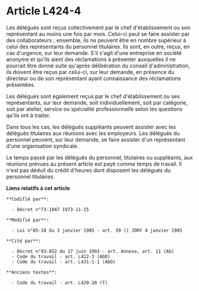 # Article L424-4

Les délégués sont reçus collectivement par le chef d'établissement ou son représentant au moins une fois par mois. Celui-ci
peut se faire assister par des collaborateurs ; ensemble, ils ne peuvent être en nombre supérieur à celui des représentants
du personnel titulaires. Ils sont, en outre, reçus, en cas d'urgence, sur leur demande. S'il s'agit d'une entreprise en
société anonyme et qu'ils aient des réclamations à présenter auxquelles il ne pourrait être donné suite qu'après délibération
du conseil d'administration, ils doivent être reçus par celui-ci, sur leur demande, en présence du directeur ou de son
représentant ayant connaissance des réclamations présentées.

Les délégués sont également reçus par le chef d'établissement ou ses représentants, sur leur demande, soit individuellement,
soit par catégorie, soit par atelier, service ou spécialité professionnelle selon les questions qu'ils ont à traiter.

Dans tous les cas, les délégués suppléants peuvent assister avec les délégués titulaires aux réunions avec les employeurs.
Les délégués du personnel peuvent, sur leur demande, se faire assister d'un représentant d'une organisation syndicale.

Le temps passé par les délégués du personnel, titulaires ou suppléants, aux réunions prévues au présent article est payé
comme temps de travail. Il n'est pas déduit du crédit d'heures dont disposent les délégués du personnel titulaires.

**Liens relatifs à cet article**

	**Codifié par**:

	  - Décret n°73-1047 1973-11-15

	**Modifié par**:

	  - Loi n°85-10 du 3 janvier 1985 - art. 39 () JORF 4 janvier 1985

	**Cité par**:

	  - Décret n°93-852 du 17 juin 1993 - art. Annexe, art. 11 (Ab)
	  - Code du travail - art. L422-3 (AbD)
	  - Code du travail - art. L431-1-1 (AbD)

	**Anciens textes**:

	  - Code du travail - art. L420-20 (T)
